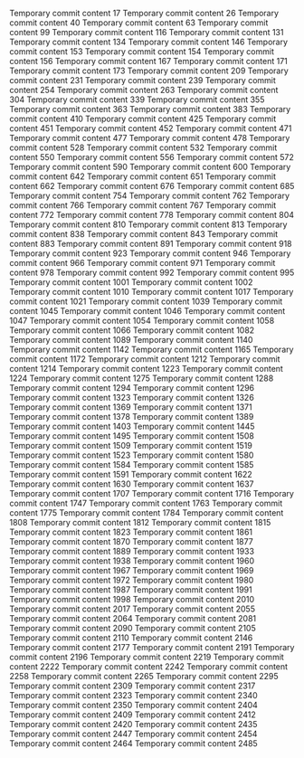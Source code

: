 Temporary commit content 17
Temporary commit content 26
Temporary commit content 40
Temporary commit content 63
Temporary commit content 99
Temporary commit content 116
Temporary commit content 131
Temporary commit content 134
Temporary commit content 146
Temporary commit content 153
Temporary commit content 154
Temporary commit content 156
Temporary commit content 167
Temporary commit content 171
Temporary commit content 173
Temporary commit content 209
Temporary commit content 231
Temporary commit content 239
Temporary commit content 254
Temporary commit content 263
Temporary commit content 304
Temporary commit content 339
Temporary commit content 355
Temporary commit content 363
Temporary commit content 383
Temporary commit content 410
Temporary commit content 425
Temporary commit content 451
Temporary commit content 452
Temporary commit content 471
Temporary commit content 477
Temporary commit content 478
Temporary commit content 528
Temporary commit content 532
Temporary commit content 550
Temporary commit content 556
Temporary commit content 572
Temporary commit content 590
Temporary commit content 600
Temporary commit content 642
Temporary commit content 651
Temporary commit content 662
Temporary commit content 676
Temporary commit content 685
Temporary commit content 754
Temporary commit content 762
Temporary commit content 766
Temporary commit content 767
Temporary commit content 772
Temporary commit content 778
Temporary commit content 804
Temporary commit content 810
Temporary commit content 813
Temporary commit content 838
Temporary commit content 843
Temporary commit content 883
Temporary commit content 891
Temporary commit content 918
Temporary commit content 923
Temporary commit content 946
Temporary commit content 966
Temporary commit content 971
Temporary commit content 978
Temporary commit content 992
Temporary commit content 995
Temporary commit content 1001
Temporary commit content 1002
Temporary commit content 1010
Temporary commit content 1017
Temporary commit content 1021
Temporary commit content 1039
Temporary commit content 1045
Temporary commit content 1046
Temporary commit content 1047
Temporary commit content 1054
Temporary commit content 1058
Temporary commit content 1066
Temporary commit content 1082
Temporary commit content 1089
Temporary commit content 1140
Temporary commit content 1142
Temporary commit content 1165
Temporary commit content 1172
Temporary commit content 1212
Temporary commit content 1214
Temporary commit content 1223
Temporary commit content 1224
Temporary commit content 1275
Temporary commit content 1288
Temporary commit content 1294
Temporary commit content 1296
Temporary commit content 1323
Temporary commit content 1326
Temporary commit content 1369
Temporary commit content 1371
Temporary commit content 1378
Temporary commit content 1389
Temporary commit content 1403
Temporary commit content 1445
Temporary commit content 1495
Temporary commit content 1508
Temporary commit content 1509
Temporary commit content 1519
Temporary commit content 1523
Temporary commit content 1580
Temporary commit content 1584
Temporary commit content 1585
Temporary commit content 1591
Temporary commit content 1622
Temporary commit content 1630
Temporary commit content 1637
Temporary commit content 1707
Temporary commit content 1716
Temporary commit content 1747
Temporary commit content 1763
Temporary commit content 1775
Temporary commit content 1784
Temporary commit content 1808
Temporary commit content 1812
Temporary commit content 1815
Temporary commit content 1823
Temporary commit content 1861
Temporary commit content 1870
Temporary commit content 1877
Temporary commit content 1889
Temporary commit content 1933
Temporary commit content 1938
Temporary commit content 1960
Temporary commit content 1967
Temporary commit content 1969
Temporary commit content 1972
Temporary commit content 1980
Temporary commit content 1987
Temporary commit content 1991
Temporary commit content 1998
Temporary commit content 2010
Temporary commit content 2017
Temporary commit content 2055
Temporary commit content 2064
Temporary commit content 2081
Temporary commit content 2090
Temporary commit content 2105
Temporary commit content 2110
Temporary commit content 2146
Temporary commit content 2177
Temporary commit content 2191
Temporary commit content 2196
Temporary commit content 2219
Temporary commit content 2222
Temporary commit content 2242
Temporary commit content 2258
Temporary commit content 2265
Temporary commit content 2295
Temporary commit content 2309
Temporary commit content 2317
Temporary commit content 2323
Temporary commit content 2340
Temporary commit content 2350
Temporary commit content 2404
Temporary commit content 2409
Temporary commit content 2412
Temporary commit content 2420
Temporary commit content 2435
Temporary commit content 2447
Temporary commit content 2454
Temporary commit content 2464
Temporary commit content 2485

